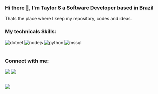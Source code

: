 ### Hi there 👋, I'm Taylor S a Software Developer based in Brazil

Thats the place where I keep my repository, codes and ideas.

### My technicals Skills:
<div>
<img align="left" alt="dotnet" src="https://img.shields.io/badge/C%23-239120?style=for-the-badge&logo=c-sharp&logoColor=white" />
<img align="left" alt="nodejs" src="https://img.shields.io/badge/Node.js-43853D?style=for-the-badge&logo=node.js&logoColor=white" />
<img align="left" alt="python" src="https://img.shields.io/badge/Python-3776AB?style=for-the-badge&logo=python&logoColor=white" />
<img align="left" alt="mssql" src="https://img.shields.io/badge/Microsoft_SQL_Server-CC2927?logo=microsoft-sql-server&logoColor=white&style=for-the-badge">
 <div/> <br><br><div>
<div/>

### Connect with me:
<div>
 <a href="mailto:otaylorferreira78@gmail.com">
  <img align="left" src="https://img.shields.io/badge/Gmail-D14836?style=for-the-badge&logo=gmail&logoColor=white"/>
 <a/>
 <a href="https://br.linkedin.com/in/taylors42" >
  <img align="left" src="https://img.shields.io/badge/linkedin-%230077B5.svg?style=for-the-badge&logo=linkedin&logoColor=white">  
 <a/>
 <div/>
<br><br>

<a href="https://github.com/anuraghazra/github-readme-stats"><img align="center" src="https://github-readme-stats.vercel.app/api/top-langs/?username=taylors42&layout=compact&theme=buefy&hide_border=true" /></a> 
